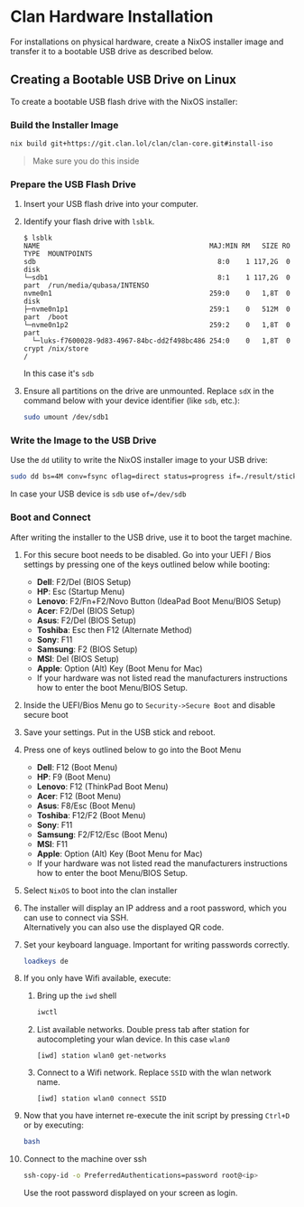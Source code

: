 # Clan Hardware Installation

For installations on physical hardware, create a NixOS installer image and transfer it to a bootable USB drive as described below.

## Creating a Bootable USB Drive on Linux

To create a bootable USB flash drive with the NixOS installer:

### Build the Installer Image

```bash
nix build git+https://git.clan.lol/clan/clan-core.git#install-iso
```

> Make sure you do this inside 

### Prepare the USB Flash Drive

1. Insert your USB flash drive into your computer.

2. Identify your flash drive with `lsblk`.
    ```shellSession
    $ lsblk
    NAME                                          MAJ:MIN RM   SIZE RO TYPE  MOUNTPOINTS
    sdb                                             8:0    1 117,2G  0 disk
    └─sdb1                                          8:1    1 117,2G  0 part  /run/media/qubasa/INTENSO
    nvme0n1                                       259:0    0   1,8T  0 disk
    ├─nvme0n1p1                                   259:1    0   512M  0 part  /boot
    └─nvme0n1p2                                   259:2    0   1,8T  0 part
      └─luks-f7600028-9d83-4967-84bc-dd2f498bc486 254:0    0   1,8T  0 crypt /nix/store                                                                 /
    ```

    In this case it's `sdb`

3. Ensure all partitions on the drive are unmounted. Replace `sdX` in the command below with your device identifier (like `sdb`, etc.):

    ```bash
    sudo umount /dev/sdb1
    ```

### Write the Image to the USB Drive

Use the `dd` utility to write the NixOS installer image to your USB drive:

  ```bash
  sudo dd bs=4M conv=fsync oflag=direct status=progress if=./result/stick.raw of=/dev/sd<X>
  ```

  In case your USB device is `sdb` use `of=/dev/sdb`



### Boot and Connect

After writing the installer to the USB drive, use it to boot the target machine.

1. For this secure boot needs to be disabled. Go into your UEFI / Bios settings by pressing one of the keys outlined below while booting:

   - **Dell**: F2/Del (BIOS Setup)
   - **HP**: Esc (Startup Menu)
   - **Lenovo**: F2/Fn+F2/Novo Button (IdeaPad Boot Menu/BIOS Setup)
   - **Acer**: F2/Del (BIOS Setup)
   - **Asus**: F2/Del (BIOS Setup)
   - **Toshiba**: Esc then F12 (Alternate Method)
   - **Sony**: F11
   - **Samsung**: F2 (BIOS Setup)
   - **MSI**: Del (BIOS Setup)
   - **Apple**: Option (Alt) Key (Boot Menu for Mac)
   - If your hardware was not listed read the manufacturers instructions how to enter the boot Menu/BIOS Setup.

2. Inside the UEFI/Bios Menu go to `Security->Secure Boot` and disable secure boot

3. Save your settings. Put in the USB stick and reboot.

4.  Press one of keys outlined below to go into the Boot Menu
       - **Dell**: F12 (Boot Menu)
       - **HP**: F9 (Boot Menu)
       - **Lenovo**: F12 (ThinkPad Boot Menu)
       - **Acer**: F12 (Boot Menu)
       - **Asus**: F8/Esc (Boot Menu)
       - **Toshiba**: F12/F2 (Boot Menu)
       - **Sony**: F11
       - **Samsung**: F2/F12/Esc (Boot Menu)
       - **MSI**: F11
       - **Apple**: Option (Alt) Key (Boot Menu for Mac)
       - If your hardware was not listed read the manufacturers instructions how to enter the boot Menu/BIOS Setup.




5. Select `NixOS` to boot into the clan installer


6. The installer will display an IP address and a root password, which you can use to connect via SSH.  
    Alternatively you can also use the displayed QR code.

7. Set your keyboard language. Important for writing passwords correctly.
    ```bash
    loadkeys de
    ```

8. If you only have Wifi available, execute:
    1. Bring up the `iwd` shell
        ```bash
        iwctl
        ```
    2. List available networks. Double press tab after station for autocompleting your wlan device. In this case `wlan0` 
        ```shellSession
        [iwd] station wlan0 get-networks
        ```
    3. Connect to a Wifi network. Replace `SSID` with the wlan network name.
        ```shellSession
        [iwd] station wlan0 connect SSID
        ```
9. Now that you have internet re-execute the init script by pressing `Ctrl+D` or by executing:
    ```bash
    bash
    ```

10. Connect to the machine over ssh
    ```bash
    ssh-copy-id -o PreferredAuthentications=password root@<ip>
    ```
    Use the root password displayed on your screen as login.

